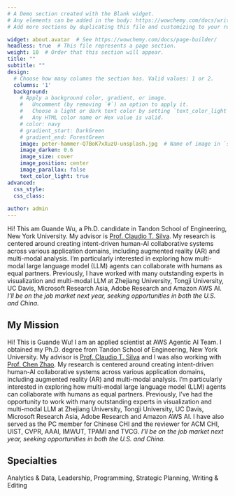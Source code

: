 ```yaml
---
# A Demo section created with the Blank widget.
# Any elements can be added in the body: https://wowchemy.com/docs/writing-markdown-latex/
# Add more sections by duplicating this file and customizing to your requirements.

widget: about.avatar  # See https://wowchemy.com/docs/page-builder/
headless: true  # This file represents a page section.
weight: 10  # Order that this section will appear.
title: ""
subtitle: ""
design:
  # Choose how many columns the section has. Valid values: 1 or 2.
  columns: '1'
  background:
    # Apply a background color, gradient, or image.
    #   Uncomment (by removing `#`) an option to apply it.
    #   Choose a light or dark text color by setting `text_color_light`.
    #   Any HTML color name or Hex value is valid.
    # color: navy
    # gradient_start: DarkGreen
    # gradient_end: ForestGreen
    image: peter-hammer-Q7BoK7xXuzU-unsplash.jpg  # Name of image in `static/media/`.
    image_darken: 0.6
    image_size: cover
    image_position: center
    image_parallax: false
    text_color_light: true
advanced:
  css_style:
  css_class: 
  
author: admin
---
```

Hi! This am Guande Wu, a Ph.D. candidate in Tandon School of Engineering, New York University. My advisor is [Prof. Claudio T. Silva](https://vgc.poly.edu/~csilva/). My research is centered around creating intent-driven human-AI collaborative systems across various application domains, including augmented reality (AR) and multi-modal analysis. I’m particularly interested in exploring how multi-modal large language model (LLM) agents can collaborate with humans as equal partners.
Previously, I have worked with many outstanding experts in visualization and multi-modal LLM at Zhejiang University, Tongji University, UC Davis, Microsoft Research Asia, Adobe Research and Amazon AWS AI. *I’ll be on the job market next year, seeking opportunities in both the U.S. and China.*

<!-- [comment]: <> (I'm a research scientist in the Language team at DeepMind. I blog about machine learning, deep learning, and natural language processing.) -->

## My Mission
Hi! This is Guande Wu! I am an applied scientist at AWS Agentic AI Team. I obtained my Ph.D. degree from Tandon School of Engineering, New York University. My advisor is [Prof. Claudio T. Silva](https://vgc.poly.edu/~csilva/) and I was also working with [Prof. Chen Zhao](http://www.chenz.umiacs.io).  My research is centered around creating intent-driven human-AI collaborative systems across various application domains, including augmented reality (AR) and multi-modal analysis. I’m particularly interested in exploring how multi-modal large language model (LLM) agents can collaborate with humans as equal partners.
Previously, I’ve had the opportunity to work with many outstanding experts in visualization and multi-modal LLM at Zhejiang University, Tongji University, UC Davis, Microsoft Research Asia, Adobe Research and Amazon AWS AI. I have also served as the PC member for Chinese CHI and the reviewer for ACM CHI, UIST, CVPR, AAAI, IMWUT, TPAMI and TVCG.
*I’ll be on the job market next year, seeking opportunities in both the U.S. and China.*
<!-- Hi! This is Guande Wu, a Ph.D. student in Tandon School of Engineering, New York University. My advisor is [Prof. Claudio T. Silva](https://vgc.poly.edu/~csilva/) and I am also working with [Prof. Chen Zhao](http://www.chenz.umiacs.io). My research interest mainly lies in the human-AI collaboration especially in AR scenario. Previously, I have worked with many outstanding experts in visualization and software engineering at Zhejiang University, Tongji University, UC Davis and Microsoft Research Asia and Adobe Research. -->

[comment]: <> (Use this area to speak to your mission. Maecenas a varius odio egestas auctor. Praesent facilisis, ex a gravida ultricies, quam sed magna placerat eros, et vehicula lectus ligula id dui. Aliquam uto cursus velit ut eros lorem ipsum ullamcorper iaculis.)

## Specialties

Analytics & Data, Leadership, Programming, Strategic Planning, Writing & Editing
